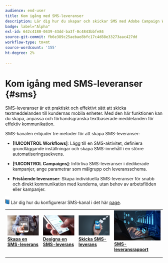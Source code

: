 ```yaml
---
audience: end-user
title: Kom igång med SMS-leveranser
description: Lär dig hur du skapar och skickar SMS med Adobe Campaign Web
badge: label="Alpha"
exl-id: 642c4180-0439-43dd-ba3f-0c4843bbfe84
source-git-commit: fb6e389c25aebae8bfc17c4d88e33273aac427dd
workflow-type: tm+mt
source-wordcount: '155'
ht-degree: 2%

---
```


# Kom igång med SMS-leveranser {#sms}

SMS-leveranser är ett praktiskt och effektivt sätt att skicka textmeddelanden till kundernas mobila enheter. Med den här funktionen kan du skapa, anpassa och förhandsgranska textbaserade meddelanden för effektiv kommunikation.

SMS-kanalen erbjuder tre metoder för att skapa SMS-leveranser:

* **[!UICONTROL Workflows]**: Lägg till en SMS-aktivitet, definiera grundläggande inställningar och skapa SMS-innehåll i en större automatiseringssekvens.

* **[!UICONTROL Campaigns]**: Införliva SMS-leveranser i dedikerade kampanjer, ange parametrar som målgrupp och leveransschema.

* **Fristående leveranser**: Skapa individuella SMS-leveranser för snabb och direkt kommunikation med kunderna, utan behov av arbetsflöden eller kampanjer.

![](../assets/do-not-localize/book.png) Lär dig hur du konfigurerar SMS-kanal i det här [page](https://experienceleague.adobe.com/docs/campaign/campaign-v8/campaigns/send/sms.html?lang=en).

<table style="table-layout:fixed"><tr style="border: 0;">
<td>
<a href="create-sms.md">
<img alt="Lead" src="assets/do-not-localize/create_sms.png">
</a>
<div><a href="create-sms.md"><strong>Skapa en SMS-leverans</strong>
</div>
<p>
</td>
<td>
<a href="content-sms.md">
<img alt="Sällan" src="assets/do-not-localize/design_sms.png">
</a>
<div>
<a href="content-sms.md"><strong>Designa en SMS-leverans<strong></strong></a>
</div>
<p></td>
<td>
<a href="send-sms.md">
<img alt="Validering" src="assets/do-not-localize/send_sms.png">
</a>
<div>
<a href="send-sms.md"><strong>Skicka SMS-leverans</strong></a>
</div>
<p>
</td>
<td>
<a href="send-sms.md">
<img alt="Validering" src="assets/do-not-localize/report_sms.jpeg">
</a>
<div>
<a href="send-sms.md"><strong>SMS-leveransrapport</strong></a>
</div>
<p>
</td>
</tr></table>
